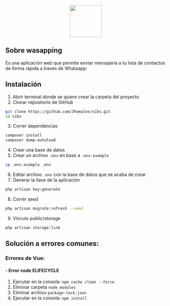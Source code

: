 <p align="center">
    <img height="100px" widht="100px" src="http://servicio.wasapping.com/img/logo.png">
</p>


## Sobre wasapping

Es una aplicación web que permite enviar mensajería a tu lista de contactos de forma rápida a través de Whatsapp:

## Instalación

1. Abrir terminal donde se quiere crear la carpeta del proyecto
2. Clonar repositorio de GitHub
```bash
git clone https://github.com/Jhomalex/sibs.git
cd sibs
```
3. Correr dependencias
```bash
composer install
composer dump-autoload
```
4. Crear una base de datos
5. Crear un archivo `.env` en base a `.env.example`
```bash
cp .env.example .env
```
6. Editar archivo `.env` con la base de datos que se acaba de crear
7. Generar la llave de la aplicación
```bash
php artisan key:generate
```
8. Correr seed
```bash
php artisan migrate:refresh --seed
```
9. Vínculo public/storage
```bash
php artisan storage:link
```

## Solución a errores comunes:

### Errores de Vue: 

#### - Error code ELIFECYCLE ####

1. Ejecutar en la consola: 
```npm cache clean --force```
2. Eliminar carpeta ```node_modules```
3. Eliminar archivo ```package-lock.json```
4. Ejecutar en la consola:
```npm install```